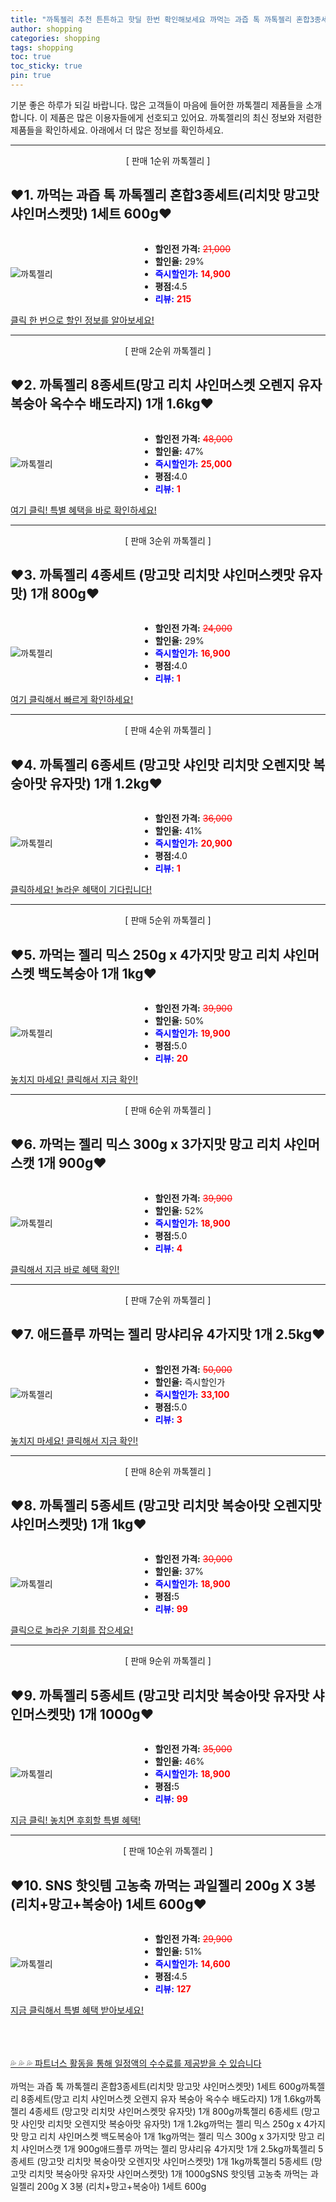 ```yaml
---
title: "까톡젤리 추천 튼튼하고 핫딜 한번 확인해보세요 까먹는 과즙 톡 까톡젤리 혼합3종세트(리치맛"
author: shopping
categories: shopping
tags: shopping
toc: true
toc_sticky: true
pin: true
---
```

기분 좋은 하루가 되길 바랍니다. 많은 고객들이 마음에 들어한 까톡젤리 제품들을 소개합니다. 이 제품은 많은 이용자들에게 선호되고 있어요. 까톡젤리의 최신 정보와 저렴한 제품들을 확인하세요. 아래에서 더 많은 정보를 확인하세요.

---
<p class="toplist" style="margin: 0 auto; display: block; width: fit-content;">[ 판매 1순위 까톡젤리 ]</p>

<h2><strong>❤️1. 까먹는 과즙 톡 까톡젤리 혼합3종세트(리치맛 망고맛 샤인머스켓맛) 1세트 600g❤️</strong></h2>

<div style="display: flex; align-items: center;">
    <div style="flex: 0.4;">
        <img src="https://thumbnail8.coupangcdn.com/thumbnails/remote/230x230ex/image/vendor_inventory/ec8b/2277a9f660c2601ee2bc881c57669d590a19fe4887a98bebb60235308712.jpg" alt="까톡젤리" style="max-width: 100%;">
    </div>
    <div style="flex: 0.6; margin-left: 10px;">
        <ul>
            <li><strong>할인전 가격:</strong> <del style="color: red;">21,000</del></li>
            <li><strong>할인율:</strong> 29%</li>
            <li><span style='color:blue'><strong>즉시할인가:</strong></span> <span style='color:red'><strong>14,900</strong></span></li>
            <li><strong>평점:</strong>4.5</li>
            <li><span style='color:blue'><strong>리뷰:</strong></span> <span style='color:red'><strong>215</strong></span></li>
        </ul>
    </div>
</div>
<div class="center">
    <a href="https://selin100587.github.io?lptag=AF9450613&subid=githubio&pageKey=7993931554&traceid=V0-153&itemId=22229318188&vendorItemId=89275225295" class="myButton">
        클릭 한 번으로 할인 정보를 알아보세요!
    </a>
</div>


---
<p class="toplist" style="margin: 0 auto; display: block; width: fit-content;">[ 판매 2순위 까톡젤리 ]</p>

<h2><strong>❤️2. 까톡젤리 8종세트(망고 리치 샤인머스켓 오렌지 유자 복숭아 옥수수 배도라지) 1개 1.6kg❤️</strong></h2>

<div style="display: flex; align-items: center;">
    <div style="flex: 0.4;">
        <img src="https://thumbnail8.coupangcdn.com/thumbnails/remote/230x230ex/image/vendor_inventory/725e/e933a6148a89183ccbb507fba2bf91105cb512e8b500d80d9da33a0ffde1.jpg" alt="까톡젤리" style="max-width: 100%;">
    </div>
    <div style="flex: 0.6; margin-left: 10px;">
        <ul>
            <li><strong>할인전 가격:</strong> <del style="color: red;">48,000</del></li>
            <li><strong>할인율:</strong> 47%</li>
            <li><span style='color:blue'><strong>즉시할인가:</strong></span> <span style='color:red'><strong>25,000</strong></span></li>
            <li><strong>평점:</strong>4.0</li>
            <li><span style='color:blue'><strong>리뷰:</strong></span> <span style='color:red'><strong>1</strong></span></li>
        </ul>
    </div>
</div>
<div class="center">
    <a href="https://selin100587.github.io?lptag=AF9450613&subid=githubio&pageKey=8185312639&traceid=V0-153&itemId=23408049664&vendorItemId=90435190961" class="myButton">
        여기 클릭! 특별 혜택을 바로 확인하세요!
    </a>
</div>


---
<p class="toplist" style="margin: 0 auto; display: block; width: fit-content;">[ 판매 3순위 까톡젤리 ]</p>

<h2><strong>❤️3. 까톡젤리 4종세트 (망고맛 리치맛 샤인머스켓맛 유자맛) 1개 800g❤️</strong></h2>

<div style="display: flex; align-items: center;">
    <div style="flex: 0.4;">
        <img src="https://thumbnail8.coupangcdn.com/thumbnails/remote/230x230ex/image/vendor_inventory/725e/e933a6148a89183ccbb507fba2bf91105cb512e8b500d80d9da33a0ffde1.jpg" alt="까톡젤리" style="max-width: 100%;">
    </div>
    <div style="flex: 0.6; margin-left: 10px;">
        <ul>
            <li><strong>할인전 가격:</strong> <del style="color: red;">24,000</del></li>
            <li><strong>할인율:</strong> 29%</li>
            <li><span style='color:blue'><strong>즉시할인가:</strong></span> <span style='color:red'><strong>16,900</strong></span></li>
            <li><strong>평점:</strong>4.0</li>
            <li><span style='color:blue'><strong>리뷰:</strong></span> <span style='color:red'><strong>1</strong></span></li>
        </ul>
    </div>
</div>
<div class="center">
    <a href="https://selin100587.github.io?lptag=AF9450613&subid=githubio&pageKey=8185312639&traceid=V0-153&itemId=23748533924&vendorItemId=90773163086" class="myButton">
        여기 클릭해서 빠르게 확인하세요!
    </a>
</div>


---
<p class="toplist" style="margin: 0 auto; display: block; width: fit-content;">[ 판매 4순위 까톡젤리 ]</p>

<h2><strong>❤️4. 까톡젤리 6종세트 (망고맛 샤인맛 리치맛 오렌지맛 복숭아맛 유자맛) 1개 1.2kg❤️</strong></h2>

<div style="display: flex; align-items: center;">
    <div style="flex: 0.4;">
        <img src="https://thumbnail8.coupangcdn.com/thumbnails/remote/230x230ex/image/vendor_inventory/725e/e933a6148a89183ccbb507fba2bf91105cb512e8b500d80d9da33a0ffde1.jpg" alt="까톡젤리" style="max-width: 100%;">
    </div>
    <div style="flex: 0.6; margin-left: 10px;">
        <ul>
            <li><strong>할인전 가격:</strong> <del style="color: red;">36,000</del></li>
            <li><strong>할인율:</strong> 41%</li>
            <li><span style='color:blue'><strong>즉시할인가:</strong></span> <span style='color:red'><strong>20,900</strong></span></li>
            <li><strong>평점:</strong>4.0</li>
            <li><span style='color:blue'><strong>리뷰:</strong></span> <span style='color:red'><strong>1</strong></span></li>
        </ul>
    </div>
</div>
<div class="center">
    <a href="https://selin100587.github.io?lptag=AF9450613&subid=githubio&pageKey=8185312639&traceid=V0-153&itemId=23408007674&vendorItemId=90435150373" class="myButton">
        클릭하세요! 놀라운 혜택이 기다립니다!
    </a>
</div>


---
<p class="toplist" style="margin: 0 auto; display: block; width: fit-content;">[ 판매 5순위 까톡젤리 ]</p>

<h2><strong>❤️5. 까먹는 젤리 믹스 250g x 4가지맛 망고 리치 샤인머스켓 백도복숭아 1개 1kg❤️</strong></h2>

<div style="display: flex; align-items: center;">
    <div style="flex: 0.4;">
        <img src="https://thumbnail8.coupangcdn.com/thumbnails/remote/230x230ex/image/vendor_inventory/fab0/2df1fae4beda4cb3bf52b1258d37dd40a7b8b32709b582186f0640b4b25d.jpg" alt="까톡젤리" style="max-width: 100%;">
    </div>
    <div style="flex: 0.6; margin-left: 10px;">
        <ul>
            <li><strong>할인전 가격:</strong> <del style="color: red;">39,900</del></li>
            <li><strong>할인율:</strong> 50%</li>
            <li><span style='color:blue'><strong>즉시할인가:</strong></span> <span style='color:red'><strong>19,900</strong></span></li>
            <li><strong>평점:</strong>5.0</li>
            <li><span style='color:blue'><strong>리뷰:</strong></span> <span style='color:red'><strong>20</strong></span></li>
        </ul>
    </div>
</div>
<div class="center">
    <a href="https://selin100587.github.io?lptag=AF9450613&subid=githubio&pageKey=8251665997&traceid=V0-153&itemId=23545505310&vendorItemId=90571708286" class="myButton">
        놓치지 마세요! 클릭해서 지금 확인!
    </a>
</div>


---
<p class="toplist" style="margin: 0 auto; display: block; width: fit-content;">[ 판매 6순위 까톡젤리 ]</p>

<h2><strong>❤️6. 까먹는 젤리 믹스 300g x 3가지맛 망고 리치 샤인머스캣 1개 900g❤️</strong></h2>

<div style="display: flex; align-items: center;">
    <div style="flex: 0.4;">
        <img src="https://thumbnail6.coupangcdn.com/thumbnails/remote/230x230ex/image/vendor_inventory/447b/8eea25b9eb31f6bb4f3e99c68b50fe48d27afd9e9f265cc113277b77a52f.jpg" alt="까톡젤리" style="max-width: 100%;">
    </div>
    <div style="flex: 0.6; margin-left: 10px;">
        <ul>
            <li><strong>할인전 가격:</strong> <del style="color: red;">39,900</del></li>
            <li><strong>할인율:</strong> 52%</li>
            <li><span style='color:blue'><strong>즉시할인가:</strong></span> <span style='color:red'><strong>18,900</strong></span></li>
            <li><strong>평점:</strong>5.0</li>
            <li><span style='color:blue'><strong>리뷰:</strong></span> <span style='color:red'><strong>4</strong></span></li>
        </ul>
    </div>
</div>
<div class="center">
    <a href="https://selin100587.github.io?lptag=AF9450613&subid=githubio&pageKey=8190394532&traceid=V0-153&itemId=23437328867&vendorItemId=90464241858" class="myButton">
        클릭해서 지금 바로 혜택 확인!
    </a>
</div>


---
<p class="toplist" style="margin: 0 auto; display: block; width: fit-content;">[ 판매 7순위 까톡젤리 ]</p>

<h2><strong>❤️7. 애드플루 까먹는 젤리 망샤리유 4가지맛 1개 2.5kg❤️</strong></h2>

<div style="display: flex; align-items: center;">
    <div style="flex: 0.4;">
        <img src="https://thumbnail9.coupangcdn.com/thumbnails/remote/230x230ex/image/vendor_inventory/1826/1998f7d339f2d8895df28ce87e273c7a27637d7af11f98dd68e0b0dbb3c0.png" alt="까톡젤리" style="max-width: 100%;">
    </div>
    <div style="flex: 0.6; margin-left: 10px;">
        <ul>
            <li><strong>할인전 가격:</strong> <del style="color: red;">50,000</del></li>
            <li><strong>할인율:</strong> 즉시할인가</li>
            <li><span style='color:blue'><strong>즉시할인가:</strong></span> <span style='color:red'><strong>33,100</strong></span></li>
            <li><strong>평점:</strong>5.0</li>
            <li><span style='color:blue'><strong>리뷰:</strong></span> <span style='color:red'><strong>3</strong></span></li>
        </ul>
    </div>
</div>
<div class="center">
    <a href="https://selin100587.github.io?lptag=AF9450613&subid=githubio&pageKey=8047487336&traceid=V0-153&itemId=22555606838&vendorItemId=89597502014" class="myButton">
        놓치지 마세요! 클릭해서 지금 확인!
    </a>
</div>


---
<p class="toplist" style="margin: 0 auto; display: block; width: fit-content;">[ 판매 8순위 까톡젤리 ]</p>

<h2><strong>❤️8. 까톡젤리 5종세트 (망고맛 리치맛 복숭아맛 오렌지맛 샤인머스켓맛) 1개 1kg❤️</strong></h2>

<div style="display: flex; align-items: center;">
    <div style="flex: 0.4;">
        <img src="https://thumbnail8.coupangcdn.com/thumbnails/remote/230x230ex/image/vendor_inventory/725e/e933a6148a89183ccbb507fba2bf91105cb512e8b500d80d9da33a0ffde1.jpg" alt="까톡젤리" style="max-width: 100%;">
    </div>
    <div style="flex: 0.6; margin-left: 10px;">
        <ul>
            <li><strong>할인전 가격:</strong> <del style="color: red;">30,000</del></li>
            <li><strong>할인율:</strong> 37%</li>
            <li><span style='color:blue'><strong>즉시할인가:</strong></span> <span style='color:red'><strong>18,900</strong></span></li>
            <li><strong>평점:</strong>5</li>
            <li><span style='color:blue'><strong>리뷰:</strong></span> <span style='color:red'><strong>99</strong></span></li>
        </ul>
    </div>
</div>
<div class="center">
    <a href="https://selin100587.github.io?lptag=AF9450613&subid=githubio&pageKey=8185287349&traceid=V0-153&itemId=23407946709&vendorItemId=90435092073" class="myButton">
        클릭으로 놀라운 기회를 잡으세요!
    </a>
</div>


---
<p class="toplist" style="margin: 0 auto; display: block; width: fit-content;">[ 판매 9순위 까톡젤리 ]</p>

<h2><strong>❤️9. 까톡젤리 5종세트 (망고맛 리치맛 복숭아맛 유자맛 샤인머스켓맛) 1개 1000g❤️</strong></h2>

<div style="display: flex; align-items: center;">
    <div style="flex: 0.4;">
        <img src="https://thumbnail8.coupangcdn.com/thumbnails/remote/230x230ex/image/vendor_inventory/725e/e933a6148a89183ccbb507fba2bf91105cb512e8b500d80d9da33a0ffde1.jpg" alt="까톡젤리" style="max-width: 100%;">
    </div>
    <div style="flex: 0.6; margin-left: 10px;">
        <ul>
            <li><strong>할인전 가격:</strong> <del style="color: red;">35,000</del></li>
            <li><strong>할인율:</strong> 46%</li>
            <li><span style='color:blue'><strong>즉시할인가:</strong></span> <span style='color:red'><strong>18,900</strong></span></li>
            <li><strong>평점:</strong>5</li>
            <li><span style='color:blue'><strong>리뷰:</strong></span> <span style='color:red'><strong>99</strong></span></li>
        </ul>
    </div>
</div>
<div class="center">
    <a href="https://selin100587.github.io?lptag=AF9450613&subid=githubio&pageKey=8187963460&traceid=V0-153&itemId=23420696965&vendorItemId=90447727918" class="myButton">
        지금 클릭! 놓치면 후회할 특별 혜택!
    </a>
</div>


---
<p class="toplist" style="margin: 0 auto; display: block; width: fit-content;">[ 판매 10순위 까톡젤리 ]</p>

<h2><strong>❤️10. SNS 핫잇템 고농축 까먹는 과일젤리 200g X 3봉 (리치+망고+복숭아) 1세트 600g❤️</strong></h2>

<div style="display: flex; align-items: center;">
    <div style="flex: 0.4;">
        <img src="https://thumbnail8.coupangcdn.com/thumbnails/remote/230x230ex/image/vendor_inventory/1da3/08bdd9c7a79ff3f3a85b5d5bee58d546b03e354983dc3337799fad14ff43.jpg" alt="까톡젤리" style="max-width: 100%;">
    </div>
    <div style="flex: 0.6; margin-left: 10px;">
        <ul>
            <li><strong>할인전 가격:</strong> <del style="color: red;">29,900</del></li>
            <li><strong>할인율:</strong> 51%</li>
            <li><span style='color:blue'><strong>즉시할인가:</strong></span> <span style='color:red'><strong>14,600</strong></span></li>
            <li><strong>평점:</strong>4.5</li>
            <li><span style='color:blue'><strong>리뷰:</strong></span> <span style='color:red'><strong>127</strong></span></li>
        </ul>
    </div>
</div>
<div class="center">
    <a href="https://selin100587.github.io?lptag=AF9450613&subid=githubio&pageKey=7772611311&traceid=V0-153&itemId=20988062072&vendorItemId=88052463394" class="myButton">
        지금 클릭해서 특별 혜택 받아보세요!
    </a>
</div>

<br><br><br>[💦 💦 💦 파트너스 활동을 통해 일정액의 수수료를 제공받을 수 있습니다](https://link.coupang.com/a/bcpT2c)<br><br>까먹는 과즙 톡 까톡젤리 혼합3종세트(리치맛 망고맛 샤인머스켓맛) 1세트 600g까톡젤리 8종세트(망고 리치 샤인머스켓 오렌지 유자 복숭아 옥수수 배도라지) 1개 1.6kg까톡젤리 4종세트 (망고맛 리치맛 샤인머스켓맛 유자맛) 1개 800g까톡젤리 6종세트 (망고맛 샤인맛 리치맛 오렌지맛 복숭아맛 유자맛) 1개 1.2kg까먹는 젤리 믹스 250g x 4가지맛 망고 리치 샤인머스켓 백도복숭아 1개 1kg까먹는 젤리 믹스 300g x 3가지맛 망고 리치 샤인머스캣 1개 900g애드플루 까먹는 젤리 망샤리유 4가지맛 1개 2.5kg까톡젤리 5종세트 (망고맛 리치맛 복숭아맛 오렌지맛 샤인머스켓맛) 1개 1kg까톡젤리 5종세트 (망고맛 리치맛 복숭아맛 유자맛 샤인머스켓맛) 1개 1000gSNS 핫잇템 고농축 까먹는 과일젤리 200g X 3봉 (리치+망고+복숭아) 1세트 600g